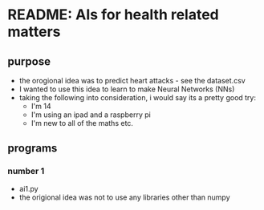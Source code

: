 # README: AIs for health related matters
## purpose
- the orogional idea was to predict heart attacks - see the dataset.csv
- I wanted to use this idea to learn to make Neural Networks (NNs)
- taking the following into consideration, i would say its a pretty good try:
    - I'm 14
    - I'm using an ipad and a raspberry pi
    - I'm new to all of the maths etc.
## programs
### number 1
- ai1.py
- the origional idea was not to use any libraries other than numpy